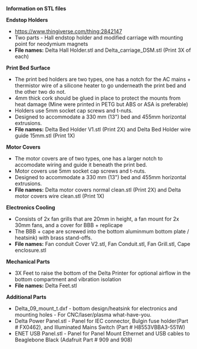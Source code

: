 
**Information on STL files**

**Endstop Holders**
- https://www.thingiverse.com/thing:2842147
- Two parts - Hall endstop holder and modified carriage with mounting point for neodymium magnets
- **File names:** Delta Hall Holder.stl and Delta_carriage_DSM.stl (Print 3X of each)

**Print Bed Surface**
  - The print bed holders are two types, one has a notch for the AC mains + thermistor wire of a silicone heater to go underneath the print bed and the other two do not.
  - 4mm thick cork should be glued in place to protect the mounts from heat damage (Mine were printed in PETG but ABS or ASA is preferable)
  - Holders use 5mm socket cap screws and t-nuts.
  - Designed to accommodate a 330 mm (13") bed and 455mm horizontal extrusions.
  - **File names:** Delta Bed Holder V1.stl (Print 2X) and Delta Bed Holder wire guide 15mm.stl (Print 1X)
  
**Motor Covers**
  - The motor covers are of two types, one has a larger notch to accomodate wiring and guide it beneath the print bed.  
  - Motor covers use 5mm socket cap screws and t-nuts.
  - Designed to accommodate a 330 mm (13") bed and 455mm horizontal extrusions.  
  - **File names:** Delta motor covers normal clean.stl (Print 2X) and Delta motor covers wire  clean.stl (Print 1X)
  
**Electronics Cooling**
  - Consists of 2x fan grills that are 20mm in height, a fan mount for 2x 30mm fans, and a cover for BBB + replicape
  - The BBB + cape are screwed into the bottom aluminmum bottom plate / heatsink) with brass stand-offs.
  - **File names:** Fan conduit Cover V2.stl, Fan Conduit.stl, Fan Grill.stl, Cape enclosure.stl 
 
 **Mechanical Parts**
  - 3X Feet to raise the bottom of the Delta Printer for optional airflow in the bottom compartment and vibration isolation
  - **File names:** Delta Feet.stl
 
 **Additional Parts**
  - Delta_09_mount_t.dxf - bottom design/heatsink for electronics and mounting holes - For CNC/laser/plasma what-have-you.
  - Delta Power Panel.stl - Panel for IEC connector, Bulgin fuse holder(Part # FX0462), and Illuminated Mains Switch (Part # H8553VBBA3-551W)
  - ENET USB Panel.stl - Panel for Panel Mount Ethernet and USB cables to Beaglebone Black (Adafruit Part # 909 and 908)
